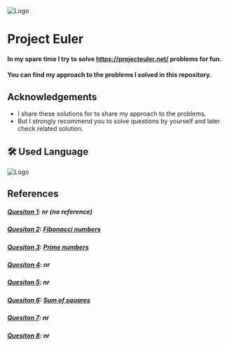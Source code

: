 
![Logo](https://projecteuler.net/images/clipart/euler_portrait.png)


# Project Euler

#### In my spare time I try to solve https://projecteuler.net/ problems for fun. 
#### You can find my approach to the problems I solved in this repository. 
## Acknowledgements

* I share these solutions for to share my approach to the problems. 
* But I strongly recommend you to solve questions by yourself and later check related solution.
## 🛠 Used Language
![Logo](https://www.python.org/static/img/python-logo.png)

## References
##### [Quesiton 1](https://github.com/mstft/ProjectEuler/blob/master/Question_1.py): nr (no reference)
##### [Quesiton 2](https://github.com/mstft/ProjectEuler/blob/master/Question_2.py): [Fibonacci numbers](https://en.wikipedia.org/wiki/Fibonacci_number)
##### [Quesiton 3](https://github.com/mstft/ProjectEuler/blob/master/Question_3.py): [Prime numbers](https://en.wikipedia.org/wiki/Prime_number)
##### [Quesiton 4](https://github.com/mstft/ProjectEuler/blob/master/Question_4.py): nr
##### [Quesiton 5](https://github.com/mstft/ProjectEuler/blob/master/Question_5.py): nr
##### [Quesiton 6](https://github.com/mstft/ProjectEuler/blob/master/Question_6.py): [Sum of squares](https://www.cuemath.com/algebra/sum-of-squares/)
##### [Quesiton 7](https://github.com/mstft/ProjectEuler/blob/master/Question_7.py): nr
##### [Quesiton 8](https://github.com/mstft/ProjectEuler/blob/master/Question_8.py): nr
